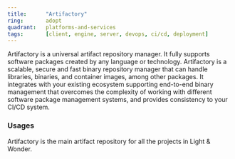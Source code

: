 ```yaml
---
title:      "Artifactory"
ring:       adopt
quadrant:   platforms-and-services
tags:       [client, engine, server, devops, ci/cd, deployment]
---
```


Artifactory is a universal artifact repository manager. It fully supports software packages created by any language or technology. Artifactory is a scalable, secure and fast binary repository manager that can handle libraries, binaries, and container images, among other packages. It integrates with your existing ecosystem supporting end-to-end binary management that overcomes the complexity of working with different software package management systems, and provides consistency to your CI/CD system.

### Usages
Artifactory is the main artifact repository for all the projects in Light & Wonder.